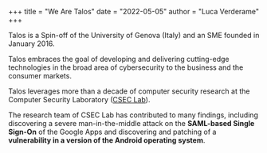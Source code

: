 +++
title = "We Are Talos"
date = "2022-05-05"
author = "Luca Verderame"
+++

Talos is a Spin-off of the University of Genova (Italy) and an SME founded in January 2016.

Talos embraces the goal of developing and delivering cutting-edge technologies in the broad area of  cybersecurity to the business and the consumer markets.

Talos leverages more than a decade of computer security research at the Computer Security Laboratory ([CSEC Lab](csec.it)).

The research team of CSEC Lab has contributed to many findings, including discovering a severe man-in-the-middle attack on the **SAML-based Single Sign-On** of the Google Apps and discovering and patching of a **vulnerability in a version of the Android operating system**.
